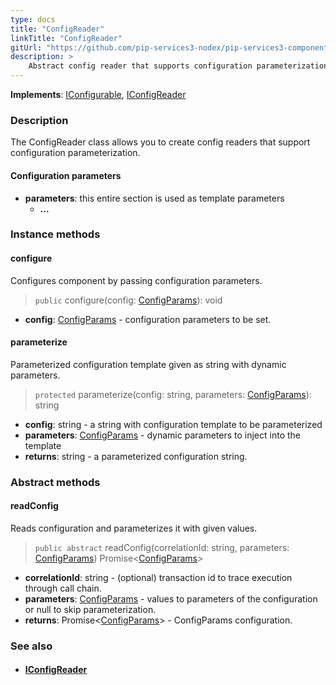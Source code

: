 ```yaml
---
type: docs
title: "ConfigReader"
linkTitle: "ConfigReader"
gitUrl: "https://github.com/pip-services3-nodex/pip-services3-components-nodex"
description: >
    Abstract config reader that supports configuration parameterization.
---
```


**Implements**: [IConfigurable](../../../commons/config/iconfigurable), [IConfigReader](../iconfig_reader)

### Description

The ConfigReader class allows you to create config readers that support configuration parameterization.

#### Configuration parameters
- **parameters**: this entire section is used as template parameters
    - **...**


### Instance methods

#### configure
Configures component by passing configuration parameters.

> `public` configure(config: [ConfigParams](../../../commons/config/config_params)): void

- **config**: [ConfigParams](../../../commons/config/config_params) - configuration parameters to be set.


#### parameterize
Parameterized configuration template given as string with dynamic parameters.

> `protected` parameterize(config: string, parameters: [ConfigParams](../../../commons/config/config_params)): string

- **config**: string - a string with configuration template to be parameterized
- **parameters**: [ConfigParams](../../../commons/config/config_params) - dynamic parameters to inject into the template
- **returns**: string - a parameterized configuration string.

### Abstract methods

#### readConfig
Reads configuration and parameterizes it with given values.

> `public abstract` readConfig(correlationId: string, parameters: [ConfigParams](../../../commons/config/config_params)) Promise<[ConfigParams](../../../commons/config/config_params)>

- **correlationId**: string - (optional) transaction id to trace execution through call chain.
- **parameters**: [ConfigParams](../../../commons/config/config_params) - values to parameters of the configuration or null to skip parameterization.
- **returns**: Promise<[ConfigParams](../../../commons/config/config_params)> - ConfigParams configuration.



### See also
- #### [IConfigReader](../iconfigReader)
